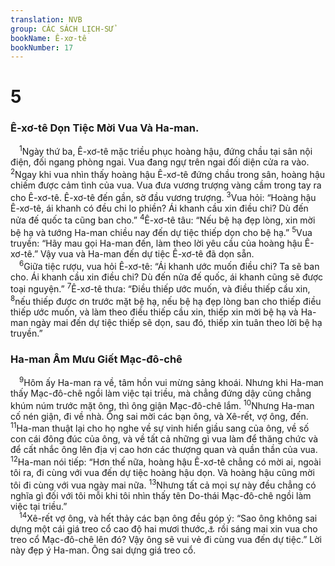 ```yaml
---
translation: NVB
group: CÁC SÁCH LỊCH-SỬ
bookName: Ê-xơ-tê 
bookNumber: 17
---
```


<div class="title"><h1>5</h1><h3>Ê-xơ-tê Dọn Tiệc Mời Vua Và Ha-man. </h3></div>
<span class="verse et_5_1"> <sup>1</sup>Ngày thứ ba, Ê-xơ-tê mặc triều phục hoàng hậu, đứng chầu tại sân nội điện, đối ngang phòng ngai. Vua đang ngự trên ngai đối diện cửa ra vào. </span>
<span class="verse et_5_2"><sup>2</sup>Ngay khi vua nhìn thấy hoàng hậu Ê-xơ-tê đứng chầu trong sân, hoàng hậu chiếm được cảm tình của vua. Vua đưa vương trượng vàng cầm trong tay ra cho Ê-xơ-tê. Ê-xơ-tê đến gần, sờ đầu vương trượng. </span>
<span class="verse et_5_3"><sup>3</sup>Vua hỏi: “Hoàng hậu Ê-xơ-tê, ái khanh có đều chi lo phiền? Ái khanh cầu xin điều chi? Dù đến nửa đế quốc ta cũng ban cho.” </span>
<span class="verse et_5_4"><sup>4</sup>Ê-xơ-tê tâu: “Nếu bệ hạ đẹp lòng, xin mời bệ hạ và tướng Ha-man chiều nay đến dự tiệc thiếp dọn cho bệ hạ.” </span>
<span class="verse et_5_5"><sup>5</sup>Vua truyền: “Hãy mau gọi Ha-man đến, làm theo lời yêu cầu của hoàng hậu Ê-xơ-tê.” Vậy vua và Ha-man đến dự tiệc Ê-xơ-tê đã dọn sẵn. <br/></span>
<span class="verse et_5_6"> <sup>6</sup>Giữa tiệc rượu, vua hỏi Ê-xơ-tê: “Ái khanh ước muốn điều chi? Ta sẽ ban cho. Ái khanh cầu xin điều chi? Dù đến nửa đế quốc, ái khanh cũng sẽ được toại nguyện.” </span>
<span class="verse et_5_7"><sup>7</sup>Ê-xơ-tê thưa: “Điều thiếp ước muốn, và điều thiếp cầu xin, </span>
<span class="verse et_5_8"><sup>8</sup>nếu thiếp được ơn trước mặt bệ hạ, nếu bệ hạ đẹp lòng ban cho thiếp điều thiếp ước muốn, và làm theo điều thiếp cầu xin, thiếp xin mời bệ hạ và Ha-man ngày mai đến dự tiệc thiếp sẽ dọn, sau đó, thiếp xin tuân theo lời bệ hạ truyền.” <br/></span>
<div class="title"><h3>Ha-man Âm Mưu Giết Mạc-đô-chê </h3></div>
<span class="verse et_5_9"> <sup>9</sup>Hôm ấy Ha-man ra về, tâm hồn vui mừng sảng khoái. Nhưng khi Ha-man thấy Mạc-đô-chê ngồi làm việc tại triều, mà chẳng đứng dậy cũng chẳng khúm núm trước mặt ông, thì ông giận Mạc-đô-chê lắm. </span>
<span class="verse et_5_10"><sup>10</sup>Nhưng Ha-man cố nén giận, đi về nhà. Ông sai mời các bạn ông, và Xê-rết, vợ ông, đến. </span>
<span class="verse et_5_11"><sup>11</sup>Ha-man thuật lại cho họ nghe về sự vinh hiển giầu sang của ông, về số con cái đông đúc của ông, và về tất cả những gì vua làm để thăng chức và để cất nhắc ông lên địa vị cao hơn các thượng quan và quần thần của vua. </span>
<span class="verse et_5_12"><sup>12</sup>Ha-man nói tiếp: “Hơn thế nữa, hoàng hậu Ê-xơ-tê chẳng có mời ai, ngoài tôi ra, đi cùng với vua đến dự tiệc hoàng hậu dọn. Và hoàng hậu cũng mời tôi đi cùng với vua ngày mai nữa. </span>
<span class="verse et_5_13"><sup>13</sup>Nhưng tất cả mọi sự này đều chẳng có nghĩa gì đối với tôi mỗi khi tôi nhìn thấy tên Do-thái Mạc-đô-chê ngồi làm việc tại triều.” <br/></span>
<span class="verse et_5_14"> <sup>14</sup>Xê-rết vợ ông, và hết thảy các bạn ông đều góp ý: “Sao ông không sai dựng một cái giá treo cổ cao độ hai mươi thước,<a data-toggle="tooltip" data-placement="bottom" title="Nt: năm mươi am-ma. Một am-ma tương đương với 44cm">⚓</a> rồi sáng mai xin vua cho treo cổ Mạc-đô-chê lên đó? Vậy ông sẽ vui vẻ đi cùng vua đến dự tiệc.” Lời này đẹp ý Ha-man. Ông sai dựng giá treo cổ. <br/></span>
